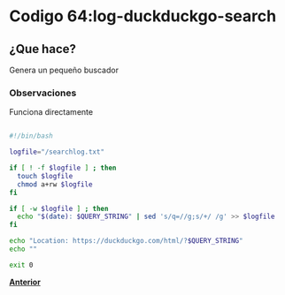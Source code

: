 # Codigo 64:log-duckduckgo-search

## ¿Que hace?
Genera un pequeño buscador
### **Observaciones**
Funciona directamente

```bash

#!/bin/bash

logfile="/searchlog.txt"

if [ ! -f $logfile ] ; then
  touch $logfile
  chmod a+rw $logfile
fi

if [ -w $logfile ] ; then
  echo "$(date): $QUERY_STRING" | sed 's/q=//g;s/+/ /g' >> $logfile
fi

echo "Location: https://duckduckgo.com/html/?$QUERY_STRING"
echo ""

exit 0
```
**[Anterior](https://github.com/SPM-UPVictoria/test-git-itsHaydo)**
